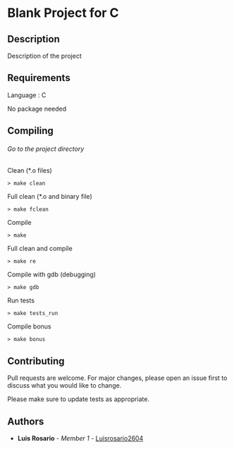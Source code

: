 # Blank Project for C


## Description

Description of the project

## Requirements

Language : C

No package needed

## Compiling

###### Go to the project directory

Clean (*.o files)
```
> make clean
```

Full clean (*.o and binary file)
```
> make fclean
```

Compile
```
> make
```

Full clean and compile
```
> make re
```

Compile with gdb (debugging)
```
> make gdb
```

Run tests
```
> make tests_run
```

Compile bonus
```
> make bonus
```

## Contributing
Pull requests are welcome. For major changes, please open an issue first to discuss what you would like to change.

Please make sure to update tests as appropriate.

## Authors

* **Luis Rosario** - *Member 1* - [Luisrosario2604](https://github.com/Luisrosario2604)
